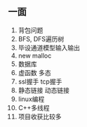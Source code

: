 ## 一面

1. 背包问题
2. BFS, DFS遍历树
3. 毕设通道模型输入输出
4. new malloc
5. 数据库
6. 虚函数 多态
7. ssl握手 tcp握手
8. 静态链接 动态链接
9. linux编程
10. C++多线程
11. 项目收获比较多